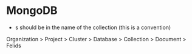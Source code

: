 # MongoDB

- s should be in the name of the collection (this is a convention)

Organization > Project > Cluster > Database > Collection > Document > Felids
